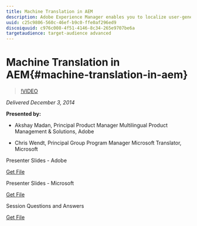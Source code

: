```yaml
---
title: Machine Translation in AEM
description: Adobe Experience Manager enables you to localize user-generated and authored content with fully integrated and customized machine translation functionality in more than 45+ languages using Microsoft Translator. In this session you will learn how AEM and Microsoft Translator deliver machine translation to enable you to extend the reach of your content, increase time to market for content, optimize costs, and increase discoverability by users through Search Engine Optimization resulting in better use of resources and increased ROI. Watch demos on how to enable the service within AEM, localize content, and discover how customization tools from Microsoft Translator enable you to build your own translation system using your preferred terminology and style specific to your industry, linguistic, domain, or organizational needs.
uuid: c25c9806-560c-46ef-b9c0-ffe0af296ed9
discoiquuid: c976c008-4f51-4146-8c34-265e9707be6a
targetaudience: target-audience advanced
---
```


# Machine Translation in AEM{#machine-translation-in-aem}

>[!VIDEO](https://video.tv.adobe.com/v/19383/?quality=9)

*Delivered December 3, 2014*

**Presented by:**

* Akshay Madan, Principal Product Manager Multilingual Product Management & Solutions, Adobe

* Chris Wendt, Principal Group Program Manager Microsoft Translator, Microsoft

Presenter Slides - Adobe

[Get File](assets/aem-gems-machine-translation-12-03-14.pdf)

Presenter Slides - Microsoft

[Get File](assets/adobe-microsoft-gems-12-03-14.pdf)

Session Questions and Answers

[Get File](assets/q-a-machine-translation-12-3-14.pdf)
<!--
[Get back to the Overview](https://helpx.adobe.com/experience-manager/kt/eseminars/gems/aem-index.html)
-->
